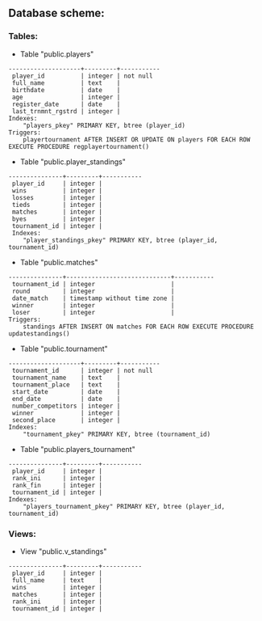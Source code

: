 ## Database scheme:
### Tables:
- Table "public.players"
```    Column       |  Type   | Modifiers 
--------------------+---------+-----------
 player_id          | integer | not null
 full_name          | text    | 
 birthdate          | date    | 
 age                | integer | 
 register_date      | date    | 
 last_trnmnt_rgstrd | integer | 
Indexes:
    "players_pkey" PRIMARY KEY, btree (player_id)
Triggers:
    playertournament AFTER INSERT OR UPDATE ON players FOR EACH ROW EXECUTE PROCEDURE regplayertournament()
```
- Table "public.player_standings"
``` Column     |  Type   | Modifiers 
---------------+---------+-----------
 player_id     | integer | 
 wins          | integer | 
 losses        | integer | 
 tieds         | integer | 
 matches       | integer | 
 byes          | integer | 
 tournament_id | integer | 
 Indexes:
    "player_standings_pkey" PRIMARY KEY, btree (player_id, tournament_id)
```
- Table "public.matches"
``` Column     |            Type             | Modifiers 
---------------+-----------------------------+-----------
 tournament_id | integer                     | 
 round         | integer                     | 
 date_match    | timestamp without time zone | 
 winner        | integer                     | 
 loser         | integer                     | 
Triggers:
    standings AFTER INSERT ON matches FOR EACH ROW EXECUTE PROCEDURE updatestandings()
```
- Table "public.tournament"
```    Column       |  Type   | Modifiers 
--------------------+---------+-----------
 tournament_id      | integer | not null
 tournament_name    | text    | 
 tournament_place   | text    | 
 start_date         | date    | 
 end_date           | date    | 
 number_competitors | integer | 
 winner             | integer | 
 second_place       | integer | 
Indexes:
    "tournament_pkey" PRIMARY KEY, btree (tournament_id)
```
- Table "public.players_tournament"
``` Column     |  Type   | Modifiers 
---------------+---------+-----------
 player_id     | integer | 
 rank_ini      | integer | 
 rank_fin      | integer | 
 tournament_id | integer | 
Indexes:
    "players_tournament_pkey" PRIMARY KEY, btree (player_id, tournament_id)
```
### Views:
- View "public.v_standings"
``` Column     |  Type   | Modifiers 
---------------+---------+-----------
 player_id     | integer | 
 full_name     | text    | 
 wins          | integer | 
 matches       | integer | 
 rank_ini      | integer | 
 tournament_id | integer | 



